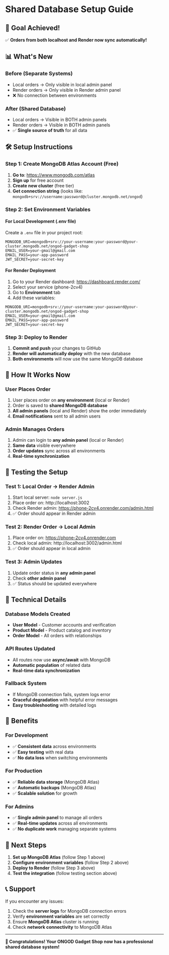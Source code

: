 # Shared Database Setup Guide

## 🎯 **Goal Achieved!**
✅ **Orders from both localhost and Render now sync automatically!**

## 📊 **What's New**

### **Before (Separate Systems)**
- Local orders → Only visible in local admin panel
- Render orders → Only visible in Render admin panel
- ❌ No connection between environments

### **After (Shared Database)**
- Local orders → Visible in BOTH admin panels
- Render orders → Visible in BOTH admin panels  
- ✅ **Single source of truth** for all data

## 🛠️ **Setup Instructions**

### **Step 1: Create MongoDB Atlas Account (Free)**

1. **Go to**: https://www.mongodb.com/atlas
2. **Sign up** for free account
3. **Create new cluster** (free tier)
4. **Get connection string** (looks like: `mongodb+srv://username:password@cluster.mongodb.net/ongod`)

### **Step 2: Set Environment Variables**

#### **For Local Development (.env file)**
Create a `.env` file in your project root:
```env
MONGODB_URI=mongodb+srv://your-username:your-password@your-cluster.mongodb.net/ongod-gadget-shop
EMAIL_USER=your-gmail@gmail.com
EMAIL_PASS=your-app-password
JWT_SECRET=your-secret-key
```

#### **For Render Deployment**
1. Go to your Render dashboard: https://dashboard.render.com/
2. Select your service (phone-2cv4)
3. Go to **Environment** tab
4. Add these variables:
```env
MONGODB_URI=mongodb+srv://your-username:your-password@your-cluster.mongodb.net/ongod-gadget-shop
EMAIL_USER=your-gmail@gmail.com
EMAIL_PASS=your-app-password
JWT_SECRET=your-secret-key
```

### **Step 3: Deploy to Render**

1. **Commit and push** your changes to GitHub
2. **Render will automatically deploy** with the new database
3. **Both environments** will now use the same MongoDB database

## 🎉 **How It Works Now**

### **User Places Order**
1. User places order on **any environment** (local or Render)
2. Order is saved to **shared MongoDB database**
3. **All admin panels** (local and Render) show the order immediately
4. **Email notifications** sent to all admin users

### **Admin Manages Orders**
1. Admin can login to **any admin panel** (local or Render)
2. **Same data** visible everywhere
3. **Order updates** sync across all environments
4. **Real-time synchronization**

## 📱 **Testing the Setup**

### **Test 1: Local Order → Render Admin**
1. Start local server: `node server.js`
2. Place order on: http://localhost:3002
3. Check Render admin: https://phone-2cv4.onrender.com/admin.html
4. ✅ Order should appear in Render admin

### **Test 2: Render Order → Local Admin**
1. Place order on: https://phone-2cv4.onrender.com
2. Check local admin: http://localhost:3002/admin.html
3. ✅ Order should appear in local admin

### **Test 3: Admin Updates**
1. Update order status in **any admin panel**
2. Check **other admin panel**
3. ✅ Status should be updated everywhere

## 🔧 **Technical Details**

### **Database Models Created**
- **User Model** - Customer accounts and verification
- **Product Model** - Product catalog and inventory
- **Order Model** - All orders with relationships

### **API Routes Updated**
- All routes now use **async/await** with MongoDB
- **Automatic population** of related data
- **Real-time data synchronization**

### **Fallback System**
- If MongoDB connection fails, system logs error
- **Graceful degradation** with helpful error messages
- **Easy troubleshooting** with detailed logs

## 🚀 **Benefits**

### **For Development**
- ✅ **Consistent data** across environments
- ✅ **Easy testing** with real data
- ✅ **No data loss** when switching environments

### **For Production**
- ✅ **Reliable data storage** (MongoDB Atlas)
- ✅ **Automatic backups** (MongoDB Atlas)
- ✅ **Scalable solution** for growth

### **For Admins**
- ✅ **Single admin panel** to manage all orders
- ✅ **Real-time updates** across all environments
- ✅ **No duplicate work** managing separate systems

## 🎯 **Next Steps**

1. **Set up MongoDB Atlas** (follow Step 1 above)
2. **Configure environment variables** (follow Step 2 above)
3. **Deploy to Render** (follow Step 3 above)
4. **Test the integration** (follow testing section above)

## 📞 **Support**

If you encounter any issues:
1. Check the **server logs** for MongoDB connection errors
2. Verify **environment variables** are set correctly
3. Ensure **MongoDB Atlas** cluster is running
4. Check **network connectivity** to MongoDB Atlas

---

**🎉 Congratulations! Your ONGOD Gadget Shop now has a professional shared database system!** 